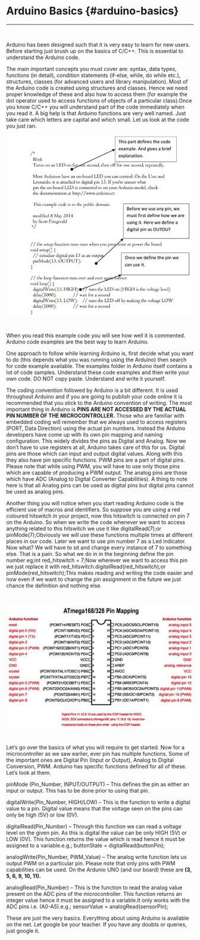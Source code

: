# Arduino Basics {#arduino-basics}

---

<br/>

Arduino has been designed such that it is very easy to learn for new users. Before starting just brush up on the basics of C/C++. This is essential to understand the Arduino code.

The main important concepts you must cover are: syntax, data types, functions (in detail), condition statements (if-else, while, do while etc.), structures, classes (for advanced users and library manipulation). Most of the Arduino code is created using structures and classes. Hence we need proper knowledge of these and also how to access them (for example the dot operator used to access functions of objects of a particular class).Once you know C/C++ you will understand part of the code immediately when you read it. A big help is that Arduino functions are very well named. Just take care which letters are capital and which small. Let us look at the code you just ran.

<p align="center">
  <img src="/assets/picture_242.png" width="700" align="center">
</p>

<br/>

When you read this example code you will see how well it is commented. Arduino code examples are the best way to learn Arduino.

One approach to follow while learning Arduino is, first decide what you want to do (this depends what you was running using the Arduino) then search for code example available. The examples folder in Arduino itself contains a lot of code samples. Understand these code examples and then write your own code. DO NOT copy paste. Understand and write it yourself.

The coding convention followed by Arduino is a bit different. It is used throughout Arduino and if you are going to publish your code online it is recommended that you stick to the Arduino convention of writing. The most important thing in Arduino is **PINS ARE NOT ACCESSED BY THE ACTUAL PIN NUMBER OF THE MICROCONTROLLER.** Those who are familiar with embedded coding will remember that we always used to access registers (PORT, Data Direction) using the actual pin numbers. Instead the Arduino developers have come up with its own pin mapping and naming configuration. This widely divides the pins as Digital and Analog. Now we don’t have to use registers at all, Arduino takes care of this for us. Digital pins are those which can input and output digital values. Along with this they also have pin specific functions. PWM pins are a part of digital pins. Please note that while using PWM, you will have to use only those pins which are capable of producing a PWM output. The analog pins are those which have ADC (Analog to Digital Converter Capabilities). A thing to note here is that all Analog pins can be used as digital pins but digital pins cannot be used as analog pins.

Another thing you will notice when you start reading Arduino code is the efficient use of macros and identifiers. So suppose you are using a red coloured hitswitch in your project, now this hitswitch is connected on pin 7 on the Arduino. So when we write the code whenever we want to access anything related to this hitswitch we use it like digitalRead(7);or pinMode(7);Obviously we will use these functions multiple times at different places in our code. Later we want to use pin number 7 as a Led indicator. Now what? We will have to sit and change every instance of 7 to something else. That is a pain. So what we do in in the beginning define the pin number eg;int red_hitswitch = 7;Now wherever we want to access this pin we just replace it with red_hitswitch.digitalRead(red_hitswitch);or pinMode(red_hitswitch);This makes reading and writing the code easier and now even if we want to change the pin assignment in the future we just chance the definition and nothing else.

<br/>

<p align="center">
  <img src="assets/picture_215.jpg" align="center">
</p>

<br/>

Let’s go over the basics of what you will require to get started. Now for a microcontroller as we saw earlier, ever pin has multiple functions. Some of the important ones are Digital Pin (Input or Output), Analog to Digital Conversion, PWM. Arduino has specific functions defined for all of these. Let’s look at them.

pinMode (Pin_Number, INPUT/OUTPUT) – This defines the pin as either an input or output. This has to be done prior to using that pin.

digitalWrite(Pin_Number, HIGH/LOW) – This is the function to write a digital value to a pin. Digital value means that the voltage seen on the pins can only be high (5V) or low (0V).

digitalRead(Pin_Number) – Through this function we can read a voltage level on the given pin. As this is digital the value can be only HIGH (5V) or LOW (0V). This function returns the value which is read hence it must be assigned to a variable.e.g.; buttonState = digitalRead(buttonPin);

analogWrite(Pin_Number, PWM_Value) – The analog write function lets us output PWM on a particular pin. Please note that only pins with PWM capabilities can be used. On the Ardunio UNO (and our board) these are **(3, 5, 6, 9, 10, 11).**

analogRead(Pin_Number) – This is the function to read the analog value present on the ADC pins of the microcontroller. This function returns an integer value hence it must be assigned to a variable.It only works with the ADC pins i.e. (A0-A5).e.g.; sensorValue = analogRead(sensorPin);

These are just the very basics. Everything about using Arduino is available on the net. Let google be your teacher. If you have any doubts or queries, just google it.
